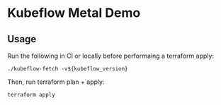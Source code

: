 # Kubeflow Metal Demo

## Usage

Run the following in CI or locally before performaing a terraform apply:

```shell
./kubeflow-fetch -v${kubeflow_version}
```

Then, run terraform plan + apply:

```shell
terraform apply
```

